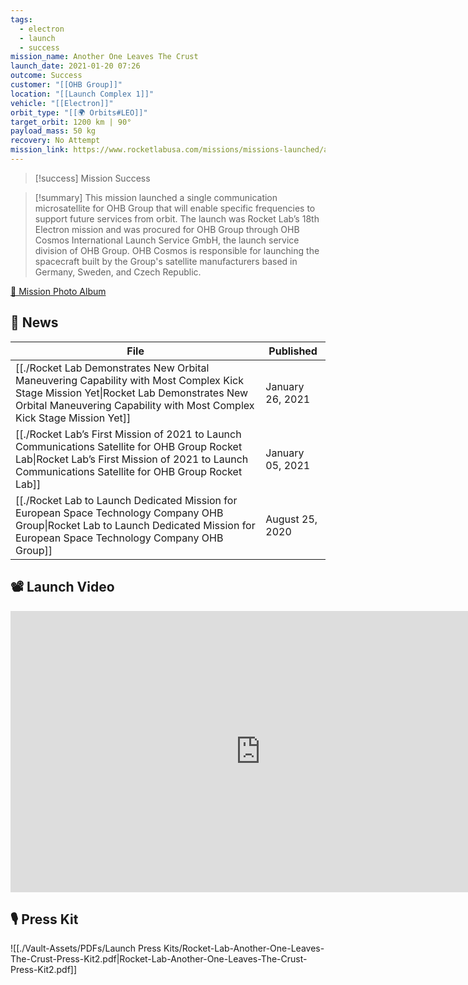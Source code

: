 ```yaml
---
tags:
  - electron
  - launch
  - success
mission_name: Another One Leaves The Crust
launch_date: 2021-01-20 07:26
outcome: Success
customer: "[[OHB Group]]"
location: "[[Launch Complex 1]]"
vehicle: "[[Electron]]"
orbit_type: "[[🌍 Orbits#LEO]]"
target_orbit: 1200 km | 90°
payload_mass: 50 kg
recovery: No Attempt
mission_link: https://www.rocketlabusa.com/missions/missions-launched/another-one-leaves-the-crust/
---
```

>[!success] Mission Success

>[!summary]
This mission launched a single communication microsatellite for OHB Group that will enable specific frequencies to support future services from orbit. The launch was Rocket Lab’s 18th Electron mission and was procured for OHB Group through OHB Cosmos International Launch Service GmbH, the launch service division of OHB Group. OHB Cosmos is responsible for launching the spacecraft built by the Group's satellite manufacturers based in Germany, Sweden, and Czech Republic.
>
[📸 Mission Photo Album](https://www.flickr.com/photos/rocketlab/albums/72177720302069738/)

## 📰 News
| File                                                                                                                                                                                                                 | Published        |
| -------------------------------------------------------------------------------------------------------------------------------------------------------------------------------------------------------------------- | ---------------- |
| [[./Rocket Lab Demonstrates New Orbital Maneuvering Capability with Most Complex Kick Stage Mission Yet\|Rocket Lab Demonstrates New Orbital Maneuvering Capability with Most Complex Kick Stage Mission Yet]] | January 26, 2021 |
| [[./Rocket Lab’s First Mission of 2021 to Launch Communications Satellite for OHB Group  Rocket Lab\|Rocket Lab’s First Mission of 2021 to Launch Communications Satellite for OHB Group  Rocket Lab]]         | January 05, 2021 |
| [[./Rocket Lab to Launch Dedicated Mission for European Space Technology Company OHB Group\|Rocket Lab to Launch Dedicated Mission for European Space Technology Company OHB Group]]                           | August 25, 2020  |


## 📽️ Launch Video

<iframe width="800" height="450" src="https://www.youtube.com/embed/NQyNuF-Du7c" title="Rocket Lab&#39;s Electron - Another One Leaves The Crust Mission" frameborder="0" allow="accelerometer; autoplay; clipboard-write; encrypted-media; gyroscope; picture-in-picture; web-share" referrerpolicy="strict-origin-when-cross-origin" allowfullscreen></iframe>     

## 🎙️ Press Kit

![[./Vault-Assets/PDFs/Launch Press Kits/Rocket-Lab-Another-One-Leaves-The-Crust-Press-Kit2.pdf|Rocket-Lab-Another-One-Leaves-The-Crust-Press-Kit2.pdf]]